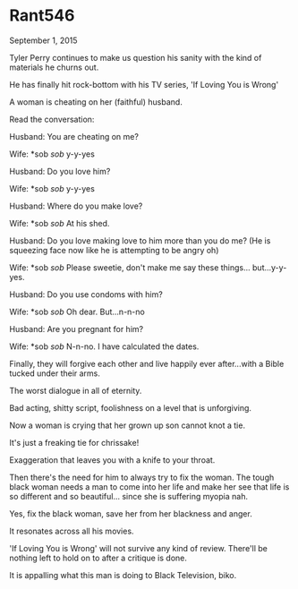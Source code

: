 # Rant546


September 1, 2015

Tyler Perry continues to make us question his sanity with the kind of materials he churns out.

He has finally hit rock-bottom with his TV series, 'If Loving You is Wrong'

A woman is cheating on her (faithful) husband. 

Read the conversation:

Husband: You are cheating on me?

Wife: *sob *sob* y-y-yes

Husband: Do you love him?

Wife: *sob *sob* y-y-yes

Husband: Where do you make love?

Wife: *sob *sob* At his shed. 

Husband: Do you love making love to him more than you do me? (He is squeezing face now like he is attempting to be angry oh)

Wife: *sob *sob* Please sweetie, don't make me say these things... but...y-y-yes.

Husband: Do you use condoms with him?

Wife: *sob *sob* Oh dear. But...n-n-no

Husband: Are you pregnant for him?

Wife: *sob *sob* N-n-no. I have calculated the dates.

Finally, they will forgive each other and live happily ever after...with a Bible tucked under their arms.

The worst dialogue in all of eternity. 

Bad acting, shitty script, foolishness on a level that is unforgiving. 

Now a woman is crying that her grown up son cannot knot a tie. 

It's just a freaking tie for chrissake! 

Exaggeration that leaves you with a knife to your throat. 

Then there's the need for him to always try to fix the woman. The tough black woman needs a man to come into her life and make her see that life is so different and so beautiful... since she is suffering myopia nah.

Yes, fix the black woman, save her from her blackness and anger. 

It resonates across all his movies.

'If Loving You is Wrong' will not survive any kind of review. There'll be nothing left to hold on to after a critique is done.

It is appalling what this man is doing to Black Television, biko.